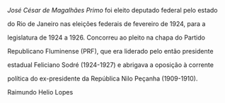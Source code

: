 

*José César de Magalhães Primo* foi eleito deputado federal pelo estado

do Rio de Janeiro nas eleições federais de fevereiro de 1924, para a

legislatura de 1924 a 1926. Concorreu ao pleito na chapa do Partido

Republicano Fluminense (PRF), que era liderado pelo então presidente

estadual Feliciano Sodré (1924-1927) e abrigava a oposição à corrente

política do ex-presidente da República Nilo Peçanha (1909-1910).



Raimundo Helio Lopes




